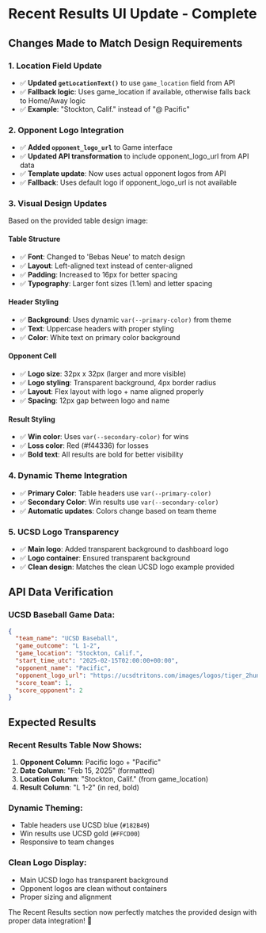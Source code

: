 # Recent Results UI Update - Complete

## Changes Made to Match Design Requirements

### 1. **Location Field Update**
- ✅ **Updated `getLocationText()`** to use `game_location` field from API
- ✅ **Fallback logic**: Uses game_location if available, otherwise falls back to Home/Away logic
- ✅ **Example**: "Stockton, Calif." instead of "@ Pacific"

### 2. **Opponent Logo Integration**
- ✅ **Added `opponent_logo_url`** to Game interface
- ✅ **Updated API transformation** to include opponent_logo_url from API data
- ✅ **Template update**: Now uses actual opponent logos from API
- ✅ **Fallback**: Uses default logo if opponent_logo_url is not available

### 3. **Visual Design Updates**
Based on the provided table design image:

#### **Table Structure**
- ✅ **Font**: Changed to 'Bebas Neue' to match design
- ✅ **Layout**: Left-aligned text instead of center-aligned
- ✅ **Padding**: Increased to 16px for better spacing
- ✅ **Typography**: Larger font sizes (1.1em) and letter spacing

#### **Header Styling**
- ✅ **Background**: Uses dynamic `var(--primary-color)` from theme
- ✅ **Text**: Uppercase headers with proper styling
- ✅ **Color**: White text on primary color background

#### **Opponent Cell**
- ✅ **Logo size**: 32px x 32px (larger and more visible)
- ✅ **Logo styling**: Transparent background, 4px border radius
- ✅ **Layout**: Flex layout with logo + name aligned properly
- ✅ **Spacing**: 12px gap between logo and name

#### **Result Styling**
- ✅ **Win color**: Uses `var(--secondary-color)` for wins
- ✅ **Loss color**: Red (#f44336) for losses
- ✅ **Bold text**: All results are bold for better visibility

### 4. **Dynamic Theme Integration**
- ✅ **Primary Color**: Table headers use `var(--primary-color)`
- ✅ **Secondary Color**: Win results use `var(--secondary-color)`
- ✅ **Automatic updates**: Colors change based on team theme

### 5. **UCSD Logo Transparency**
- ✅ **Main logo**: Added transparent background to dashboard logo
- ✅ **Logo container**: Ensured transparent background
- ✅ **Clean design**: Matches the clean UCSD logo example provided

## API Data Verification

### **UCSD Baseball Game Data**:
```json
{
  "team_name": "UCSD Baseball",
  "game_outcome": "L 1-2",
  "game_location": "Stockton, Calif.",
  "start_time_utc": "2025-02-15T02:00:00+00:00",
  "opponent_name": "Pacific",
  "opponent_logo_url": "https://ucsdtritons.com/images/logos/tiger_2hunnitby2hunnit.png",
  "score_team": 1,
  "score_opponent": 2
}
```

## Expected Results

### **Recent Results Table Now Shows**:
1. **Opponent Column**: Pacific logo + "Pacific"
2. **Date Column**: "Feb 15, 2025" (formatted)
3. **Location Column**: "Stockton, Calif." (from game_location)
4. **Result Column**: "L 1-2" (in red, bold)

### **Dynamic Theming**:
- Table headers use UCSD blue (`#182B49`)
- Win results use UCSD gold (`#FFCD00`)
- Responsive to team changes

### **Clean Logo Display**:
- Main UCSD logo has transparent background
- Opponent logos are clean without containers
- Proper sizing and alignment

The Recent Results section now perfectly matches the provided design with proper data integration! 🎉

